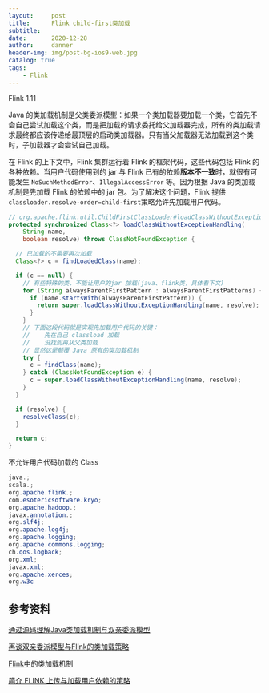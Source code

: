 ```yaml
---
layout:     post
title:      Flink child-first类加载
subtitle:   
date:       2020-12-28
author:     danner
header-img: img/post-bg-ios9-web.jpg
catalog: true
tags:
    - Flink
---
```


Flink 1.11

Java 的类加载机制是父类委派模型：如果一个类加载器要加载一个类，它首先不会自己尝试加载这个类，而是把加载的请求委托给父加载器完成，所有的类加载请求最终都应该传递给最顶层的启动类加载器。只有当父加载器无法加载到这个类时，子加载器才会尝试自己加载。

在 Flink 的上下文中，Flink 集群运行着 Flink 的框架代码，这些代码包括 Flink 的各种依赖。当用户代码使用到的 jar 与 Flink 已有的依赖**版本不一致**时，就很有可能发生 `NoSuchMethodError`、`IllegalAccessError` 等。因为根据 Java 的类加载机制是先加载 Flink 的依赖中的 jar 包。为了解决这个问题，Flink 提供 `classloader.resolve-order=child-first`策略允许先加载用户代码。

```java
// org.apache.flink.util.ChildFirstClassLoader#loadClassWithoutExceptionHandling
protected synchronized Class<?> loadClassWithoutExceptionHandling(
    String name,
    boolean resolve) throws ClassNotFoundException {

  // 已加载的不需要再次加载
  Class<?> c = findLoadedClass(name);

  if (c == null) {
    // 有些特殊的类，不能让用户的jar 加载(java、flink类，具体看下文)
    for (String alwaysParentFirstPattern : alwaysParentFirstPatterns) {
      if (name.startsWith(alwaysParentFirstPattern)) {
        return super.loadClassWithoutExceptionHandling(name, resolve);
      }
    }
    // 下面这段代码就是实现先加载用户代码的关键：
    //    先在自己 classload 加载
    //    没找到再从父类加载
    // 显然这是颠覆 Java 原有的类加载机制
    try {
      c = findClass(name);
    } catch (ClassNotFoundException e) {
      c = super.loadClassWithoutExceptionHandling(name, resolve);
    }
  }

  if (resolve) {
    resolveClass(c);
  }

  return c;
}
```

不允许用户代码加载的 Class

```java
java.;
scala.;
org.apache.flink.;
com.esotericsoftware.kryo;
org.apache.hadoop.;
javax.annotation.;
org.slf4j;
org.apache.log4j;
org.apache.logging;
org.apache.commons.logging;
ch.qos.logback;
org.xml;
javax.xml;
org.apache.xerces;
org.w3c
```





## 参考资料

[通过源码理解Java类加载机制与双亲委派模型](https://www.jianshu.com/p/67021213872a)

[再谈双亲委派模型与Flink的类加载策略](https://www.jianshu.com/p/bc7309b03407)

[Flink中的类加载机制](https://blog.csdn.net/chenxyz707/article/details/109043868)

[简介 FLINK 上传与加载用户依赖的策略](https://zhuanlan.zhihu.com/p/93374622)